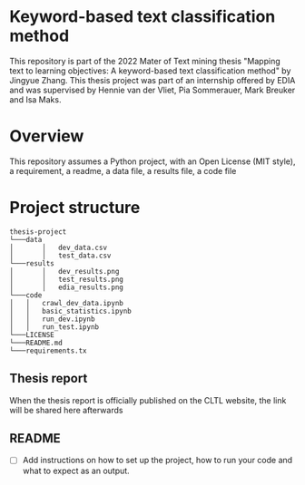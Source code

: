 # Keyword-based text classification method
This repository is part of the 2022 Mater of Text mining thesis "Mapping text to learning objectives: A keyword-based text classification method" by Jingyue Zhang. This thesis project was part of an internship offered by EDIA and was supervised by Hennie van der Vliet, Pia Sommerauer, Mark Breuker and Isa Maks.

# Overview
This repository assumes a Python project, with an Open License (MIT style), a requirement, a readme, a data file, a results file, a code file

# Project structure

```
thesis-project
└───data
│       │   dev_data.csv 
│       │   test_data.csv
└───results
│       │   dev_results.png 
│       │   test_results.png
│       │   edia_results.png
└───code
│   │   crawl_dev_data.ipynb 
│   │   basic_statistics.ipynb
│   │   run_dev.ipynb
│   │   run_test.ipynb
└───LICENSE
└───README.md
└───requirements.tx
```

## Thesis report
When the thesis report is officially published on the CLTL website, the link will be shared here afterwards

## README
- [ ] Add instructions on how to set up the project, how to run your code and what to expect as an output.






